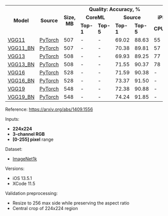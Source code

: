 <table>
  <tbody>
    <tr>
      <td rowspan=3 align="center"><b>Model</b></td>
      <td rowspan=3 align="center"><b>Source</b></td>
      <td rowspan=3 align="center"><b>Size, MB</b></td>
      <td colspan=4 align="center"><b>Quality: Accuracy, %</b></td>
<!--       <td rowspan=11 align="center"></td> -->
      <td colspan=5 align="center"><b>Latency, ms</b></td>
    </tr>
    <tr>
      <td colspan="2" align="center"><b>CoreML</b></td>
      <td colspan="2" align="center"><b>Source</b></td>
      <td colspan="3" align="center"><b>iPhone 11 Pro</b></td>
      <td colspan="2" align="center"><b>iPhone 7</b></td>
    </tr>
    <tr>
      <td><b>Top-1</b></td>
      <td><b>Top-5</b></td>
      <td><b>Top-1</b></td>
      <td><b>Top-5</b></td>
      <td><b>CPU</b></td>
      <td><b>GPU</b></td>
      <td><b>ANE</b></td>
      <td><b>CPU</b></td>
      <td><b>GPU</b></td>
    </tr>
    <tr>
      <td><a href="https://dl.dropboxusercontent.com/s/b06w1a51s7zbi2x/vgg11_torchvision.mlmodel?dl=0">VGG11</a></td>
      <td><a href="https://github.com/pytorch/vision/blob/7aea80c9497ff78353fef1d9699490c5da6f41b6/torchvision/models/vgg.py#L98">PyTorch</a></td>
      <td>507</td>
      <td>-</td>
      <td>-</td>
      <td>69.02</td>
      <td>88.63</td>
      <td>55</td>
      <td>61</td>
      <td>19</td>
      <td>175</td>
      <td>93</td>
    </tr>
    <tr>
      <td><a href="https://dl.dropboxusercontent.com/s/7u0rtbyn3n3qmq9/vgg11_bn_torchvision.mlmodel?dl=0">VGG11_BN</a></td>
      <td><a href="https://github.com/pytorch/vision/blob/7aea80c9497ff78353fef1d9699490c5da6f41b6/torchvision/models/vgg.py#L109">PyTorch</a></td>
      <td>507</td>
      <td>-</td>
      <td>-</td>
      <td>70.38</td>
      <td>89.81</td>
      <td>57</td>
      <td>61</td>
      <td>20</td>
      <td>180</td>
      <td>86</td>
    </tr>
    <tr>
      <td><a href="https://dl.dropboxusercontent.com/s/wr96cjsaurqoeba/vgg13_torchvision.mlmodel?dl=0">VGG13</a></td>
      <td><a href="https://github.com/pytorch/vision/blob/7aea80c9497ff78353fef1d9699490c5da6f41b6/torchvision/models/vgg.py#L120">PyTorch</a></td>
      <td>508</td>
      <td>-</td>
      <td>-</td>
      <td>69.93</td>
      <td>89.25</td>
      <td>77</td>
      <td>64</td>
      <td>21</td>
      <td>302</td>
      <td>122</td>
    </tr>
    <tr>
      <td><a href="https://dl.dropboxusercontent.com/s/e7et32lwud9rl00/vgg13_bn_torchvision.mlmodel?dl=0">VGG13_BN</a></td>
      <td><a href="https://github.com/pytorch/vision/blob/7aea80c9497ff78353fef1d9699490c5da6f41b6/torchvision/models/vgg.py#L131">PyTorch</a></td>
      <td>508</td>
      <td>-</td>
      <td>-</td>
      <td>71.55</td>
      <td>90.37</td>
      <td>78</td>
      <td>64</td>
      <td>21</td>
      <td>290</td>
      <td>116</td>
    </tr>
    <tr>
      <td><a href="https://dl.dropboxusercontent.com/s/d683869rozhj29p/vgg16_torchvision.mlmodel?dl=0">VGG16</a></td>
      <td><a href="https://github.com/pytorch/vision/blob/7aea80c9497ff78353fef1d9699490c5da6f41b6/torchvision/models/vgg.py#L142">PyTorch</a></td>
      <td>528</td>
      <td>-</td>
      <td>-</td>
      <td>71.59</td>
      <td>90.38</td>
      <td>-</td>
      <td>-</td>
      <td>-</td>
      <td>370</td>
      <td>149</td>
    </tr>
    <tr>
      <td><a href="https://dl.dropboxusercontent.com/s/x6vn92nfs26rj21/vgg16_bn_torchvision.mlmodel?dl=0">VGG16_BN</a></td>
      <td><a href="https://github.com/pytorch/vision/blob/7aea80c9497ff78353fef1d9699490c5da6f41b6/torchvision/models/vgg.py#L153">PyTorch</a></td>
      <td>528</td>
      <td>-</td>
      <td>-</td>
      <td>73.37</td>
      <td>91.50</td>
      <td>-</td>
      <td>-</td>
      <td>-</td>
      <td>381</td>
      <td>153</td>
    </tr>
    <tr>
      <td><a href="https://dl.dropboxusercontent.com/s/x3s5m4ac7abe8n1/vgg19_torchvision.mlmodel?dl=0">VGG19</a></td>
      <td><a href="https://github.com/pytorch/vision/blob/7aea80c9497ff78353fef1d9699490c5da6f41b6/torchvision/models/vgg.py#L164">PyTorch</a></td>
      <td>548</td>
      <td>-</td>
      <td>-</td>
      <td>72.38</td>
      <td>90.88</td>
      <td>-</td>
      <td>-</td>
      <td>-</td>
      <td>506</td>
      <td>208</td>
    </tr>
    <tr>
      <td><a href="https://dl.dropboxusercontent.com/s/wbhx0ndh5vwk1tj/vgg19_bn_torchvision.mlmodel?dl=0">VGG19_BN</a></td>
      <td><a href="https://github.com/pytorch/vision/blob/7aea80c9497ff78353fef1d9699490c5da6f41b6/torchvision/models/vgg.py#L175">PyTorch</a></td>
      <td>548</td>
      <td>-</td>
      <td>-</td>
      <td>74.24</td>
      <td>91.85</td>
      <td>-</td>
      <td>-</td>
      <td>-</td>
      <td>502</td>
      <td>199</td>
    </tr>
  </tbody>
</table>

Reference: https://arxiv.org/abs/1409.1556

Inputs:
* **224x224**
* **3-channel RGB**
* **[0-255] pixel** range

Dataset:
* [ImageNet1k](http://www.image-net.org/challenges/LSVRC/)

Versions:
* iOS 13.5.1
* XCode 11.5

Validation preprocessing:
* Resize to 256 max side while preserving the aspect ratio
* Central crop of 224x224 region

